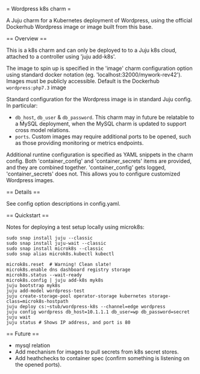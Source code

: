 = Wordpress k8s charm =

A Juju charm for a Kubernetes deployment of Wordpress, using the
official Dockerhub Wordpress image or image built from this base.

== Overview ==

This is a k8s charm and can only be deployed to to a Juju k8s cloud,
attached to a controller using 'juju add-k8s'.

The image to spin up is specified in the 'image' charm configuration
option using standard docker notation (eg. 'localhost:32000/mywork-rev42').
Images must be publicly accessible. Default is the Dockerhub
`wordpress:php7.3` image

Standard configuration for the Wordpress image is in standard Juju config.
In particular:

* `db_host`, `db_user` & `db_password`. This charm may in future be relatable
   to a MySQL deployment, when the MySQL charm is updated to support cross
   model relations.
* `ports`. Custom images may require additional ports to be opened, such
   as those providing monitoring or metrics endpoints.

Additional runtine configuration is specified as YAML snippets in the charm config.
Both 'container_config' and 'container_secrets' items are provided,
and they are combined together. 'container_config' gets logged,
'container_secrets' does not. This allows you to configure customized
Wordpress images.

== Details ==

See config option descriptions in config.yaml.

== Quickstart ==

Notes for deploying a test setup locally using microk8s:

```
sudo snap install juju --classic
sudo snap install juju-wait --classic
sudo snap install microk8s --classic
sudo snap alias microk8s.kubectl kubectl

microk8s.reset  # Warning! Clean slate!
microk8s.enable dns dashboard registry storage
microk8s.status --wait-ready
microk8s.config | juju add-k8s myk8s  
juju bootstrap myk8s
juju add-model wordpress-test
juju create-storage-pool operator-storage kubernetes storage-class=microk8s-hostpath
juju deploy cs:~stub/wordpress-k8s --channel=edge wordpress
juju config wordpress db_host=10.1.1.1 db_user=wp db_password=secret
juju wait
juju status # Shows IP address, and port is 80
```

== Future ==

* mysql relation
* Add mechanism for images to pull secrets from k8s secret stores.
* Add heathchecks to container spec (confirm something is listening on the opened ports).
